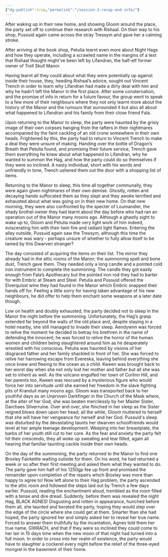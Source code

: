 ```yaml
---
{"dg-publish":true,"permalink":"/session-3-recap-and-info/"}
---
```


After waking up in their new home, and showing Gloom around the place, the party set off to continue their research with Rishaal. On their way to his shop, Pussuid again came across the stray Tressym and gave her a calming stroke. 

After arriving at the book shop, Petulia learnt even more about Night Hags and how they operate, including a scrawled name in the margins of a text that Rishaal thought might’ve been left by Lifandran, the half-elf former owner of Troll Skull Manor. 

Having learnt all they could about what they were potentially up against inside their house, they, heeding Rishaal’s advice, sought out Vincent Trench in order to learn why Lifandran had made a dirty deal with him and why he hadn’t left the Manor in the first place. After some consternation, and the promise of info in return for a future favour, the group went to speak to a few more of their neighbours where they not only learnt more about the history of the Manor and the rumours that surrounded it but also all about what happened to Lifandran and his family from their close friend Fala. 

Upon returning to the Manor to sleep, the party were haunted by the grisly image of their own corpses hanging from the rafters in their nightmares accompanied by the faint cackling of an old crone somewhere in their own heads. Frightened by this, the party had to return to Vincent Trench to make a deal they were unsure of making. Handing over the bottle of Dragon’s Breath that Petulia found, and promising their future service, Trench gave them everything he knew about what happened to Lifandran, why he wanted to summon the Hag, and how the party could do so themselves if they were so inclined. A nasty individual, short with his words and unfriendly in tone, Trench ushered them out the door with a shopping list of items.

Returning to the Manor to sleep, this time all together communally, they were again given nightmares of their own demise. Ghostly, rotten and decaying hands suffocated them as they slept and they awoke terrified and exhausted about what was going on in their new home. On that new morning, they were also confronted by the specter of Loumandier, the shady brothel owner they had learnt about the day before who had ran an operation out of the Manor many moons ago. Although a ghastly sight to wake up to, Gloom and Petulia made very light work of him indeed, eviscerating him with their twin fire and radiant light flames. Entering the alley outside, Pussuid again saw the Tressym, although this time the creature was wary - perhaps unsure of whether to fully allow itself to be tamed by this Dwarven stranger? 

The day consisted of acquiring the items on their list. The mirror they already had in the attic rooms of the Manor; the summoning spell and bone dust, Trench gave them. They needed only a long candle and a pointed cold iron instrument to complete the summoning. The candle they got easily enough from Fala’s Apothecary but the pointed iron rod they had to barter for with Embric at Steam and Steel. Petulia and Pussuid offered the Elverquisst wine they had found in the Manor which Embric snapped their hands off for. Feeling a little sorry for having taken advantage of his new neighbours, he did offer to help them enchant some weapons at a later date though. 

Low on health and doubly exhausted, the party decided not to sleep in the Manor the night before the summoning. Unfortunately, the Hag’s grasp extended far beyond the walls of the old place and, despite staying in a hotel nearby, she still managed to invade their sleep. Aendywnn was forced to relive the moment he decided to betray his brethren in the name of defending the innocent; he was forced to relive the horror of the human women and children being slaughtered around him as he desperately wrestled with his conscious. Petulia was haunted by visions of her disgraced father and her family shackled in front of her. She was forced to relive her harrowing escape from Evereska, leaving behind everything she once knew and fleeing to the ocean as a child. Kween was brought back to her worst day when she not only lost her mother and father but all she was set to inherit as well. As the volcano engulfed her town of Corlinn Hill, and her parents too, Kween was rescued by a mysterious figure who would force her into servitude until she earned her freedom in the slave fighting pits of Kranduil many moons ago. Gloom was transported back to her youthful days as an Unproven Darkfinger in the Church of the Mask where, at the alter of her God, she was beaten mercilessly by her Master Sister, Darchaes Silverruine. Over and over, she flinched in her sleep as the Sister reigned blows down upon her head; all the while, Gloom muttered to herself that she will have her vengeance for herself and her God. Pussuid's sleep was disturbed by the devastating taunts her dwarven schoolfriends would level at her ample teenage development. Weeping into her breastplate, the barbs of her youth still cut to her core. As the fear and anxiety the party felt hit their crescendo, they all woke up sweating and tear filled, again all hearing that familiar taunting cackle inside their own heads.

On the day of the summoning, the party returned to the Manor to find one Broxley Fairkettle waiting outside for them. On his word, he had returned a week or so after their first meeting and asked them what they wanted to do. The party gave him half of his 1250gp fee up front and promised the remainder upon completion of the repairs which Broxley was more than happy to agree to! Now left alone to their Hag problem, the party ascended to the attic room and followed the steps laid out by Trench a few days earlier. Pussuid, reading the enchantment aloud, trembled as the room filled with a tense and dire dread. Suddenly, before them was revealed the night Hag, BLACK AGNES! Disgusting and rotten in appearance, hunched before them all, she taunted and berated the party, hoping they would step over the edge of the circle where she could get at them. Smarter than she had hoped, the party ignored her and simply asked her to reveal her true name. Forced to answer them truthfully by the incantation, Agnes told them her true name, GWRACH, and that if they were so inclined they could come to her lair in 15 days time when the new moon of that night had turned into a full moon. In order to cross into her realm of existence, the party would have to slaughter a cockerel every night before the relief of the three-eyed mongrel in the basement of their home. 
